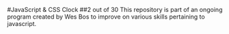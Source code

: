 #JavaScript & CSS Clock
##2 out of 30
This repository is part of an ongoing program created by Wes Bos to improve on various skills pertaining to javascript.
